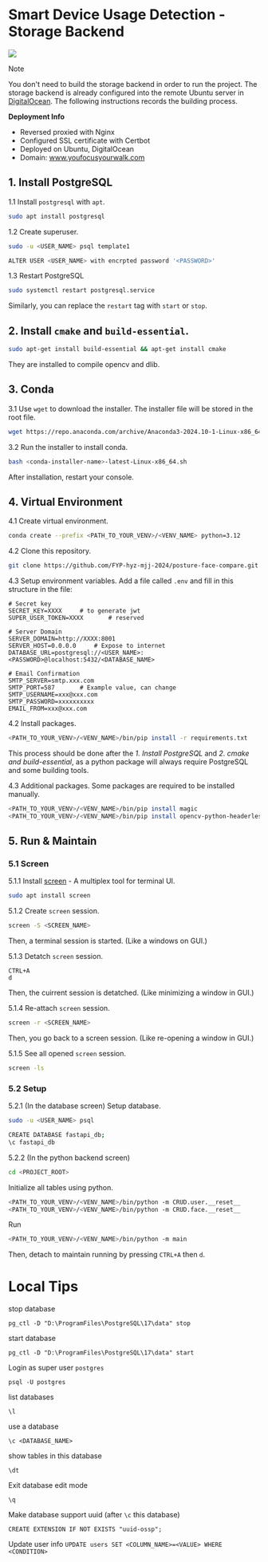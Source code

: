 # Smart Device Usage Detection - Storage Backend

<img src="https://s2.loli.net/2025/04/15/YNdVMxebcvH1DtU.png" >

> [!NOTE]
> You don't need to build the storage backend in order to run the project. The storage backend is already configured into the remote Ubuntu server in [DigitalOcean](https://cloud.digitalocean.com/).
> The following instructions records the building process.

**Deployment Info**
- Reversed proxied with Nginx
- Configured SSL certificate with Certbot
- Deployed on Ubuntu, DigitalOcean
- Domain: www.youfocusyourwalk.com

## 1. Install PostgreSQL
1.1 Install `postgresql` with `apt`.
```sh
sudo apt install postgresql
```

1.2 Create superuser.
```sh
sudo -u <USER_NAME> psql template1
```

```sh
ALTER USER <USER_NAME> with encrpted password '<PASSWORD>'
```

1.3 Restart PostgreSQL

```sh
sudo systemctl restart postgresql.service
```

Similarly, you can replace the `restart` tag with `start` or `stop`.

## 2. Install `cmake` and `build-essential`.
```sh
sudo apt-get install build-essential && apt-get install cmake
```
They are installed to compile opencv and dlib. 

## 3. Conda
3.1 Use `wget` to download the installer. The installer file will be stored in the root file.
```sh
wget https://repo.anaconda.com/archive/Anaconda3-2024.10-1-Linux-x86_64.sh
```

3.2 Run the installer to install conda.
```sh
bash <conda-installer-name>-latest-Linux-x86_64.sh
```
After installation, restart your console.

## 4. Virtual Environment

4.1 Create virtual environment.
```sh
conda create --prefix <PATH_TO_YOUR_VENV>/<VENV_NAME> python=3.12
```

4.2 Clone this repository.
```sh
git clone https://github.com/FYP-hyz-mjj-2024/posture-face-compare.git
```

4.3 Setup environment variables. 
Add a file called `.env` and fill in this structure in the file:
```
# Secret key
SECRET_KEY=XXXX     # to generate jwt
SUPER_USER_TOKEN=XXXX       # reserved

# Server Domain
SERVER_DOMAIN=http://XXXX:8001
SERVER_HOST=0.0.0.0     # Expose to internet
DATABASE_URL=postgresql://<USER_NAME>:<PASSWORD>@localhost:5432/<DATABASE_NAME>

# Email Confirmation
SMTP_SERVER=smtp.xxx.com
SMTP_PORT=587       # Example value, can change
SMTP_USERNAME=xxx@xxx.com
SMTP_PASSWORD=xxxxxxxxxx
EMAIL_FROM=xxx@xxx.com
```

4.2 Install packages.
```sh
<PATH_TO_YOUR_VENV>/<VENV_NAME>/bin/pip install -r requirements.txt
```

This process should be done after the *1. Install PostgreSQL* and *2. cmake and build-essential*, 
as a python package will always require PostgreSQL and some building tools.

4.3 Additional packages.
Some packages are required to be installed manually.
```sh
<PATH_TO_YOUR_VENV>/<VENV_NAME>/bin/pip install magic
<PATH_TO_YOUR_VENV>/<VENV_NAME>/bin/pip install opencv-python-headerless
```

## 5. Run & Maintain
### 5.1 Screen
5.1.1 Install [screen](https://www.gnu.org/software/screen/) - A multiplex tool for terminal UI.
```sh
sudo apt install screen
```

5.1.2 Create `screen` session.
```sh
screen -S <SCREEN_NAME>
```
Then, a terminal session is started. (Like a windows on GUI.)

5.1.3 Detatch `screen` session. 
```
CTRL+A
d
```
Then, the cuirrent session is detatched. (Like minimizing a window in GUI.)

5.1.4 Re-attach `screen` session.
```sh
screen -r <SCREEN_NAME>
```
Then, you go back to a screen session. (Like re-opening a window in GUI.)

5.1.5 See all opened `screen` session.
```sh
screen -ls
```

### 5.2 Setup
5.2.1 (In the database screen) Setup database.
```sh
sudo -u <USER_NAME> psql
```
```sh
CREATE DATABASE fastapi_db;
\c fastapi_db
```

5.2.2 (In the python backend screen)
```sh
cd <PROJECT_ROOT>
```

Initialize all tables using python.
```sh
<PATH_TO_YOUR_VENV>/<VENV_NAME>/bin/python -m CRUD.user.__reset__
<PATH_TO_YOUR_VENV>/<VENV_NAME>/bin/python -m CRUD.face.__reset__
```

Run
```sh
<PATH_TO_YOUR_VENV>/<VENV_NAME>/bin/python -m main
```

Then, detach to maintain running by pressing `CTRL+A` then `d`.


# Local Tips
stop database

`pg_ctl -D "D:\ProgramFiles\PostgreSQL\17\data" stop`

start database

`pg_ctl -D "D:\ProgramFiles\PostgreSQL\17\data" start`

Login as super user `postgres`

`psql -U postgres`

list databases

`\l`

use a database

`\c <DATABASE_NAME>`

show tables in this database

`\dt`

Exit database edit mode

`\q`

Make database support uuid (after `\c` this database)

`CREATE EXTENSION IF NOT EXISTS "uuid-ossp";`

Update user info
`UPDATE users SET <COLUMN_NAME>=<VALUE> WHERE <CONDITION>`
